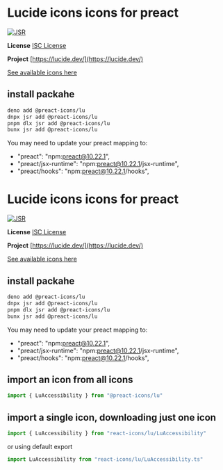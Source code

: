 # Lucide icons icons for preact

[![JSR](https://jsr.io/badges/@preact-icons/lu)](https://jsr.io/@preact-icons/lu)

**License** [ISC License](https://lucide.dev/license)

**Project** [https://lucide.dev/](https://lucide.dev/)

[See available icons here](https://react-icons.deno.dev/lu)

## install packahe

```bash
deno add @preact-icons/lu
dnpx jsr add @preact-icons/lu
pnpm dlx jsr add @preact-icons/lu
bunx jsr add @preact-icons/lu
```

You may need to update your preact mapping to:
 - "preact": "npm:preact@10.22.1",
 - "preact/jsx-runtime": "npm:preact@10.22.1/jsx-runtime",
 - "preact/hooks": "npm:preact@10.22.1/hooks",


# Lucide icons icons for preact

[![JSR](https://jsr.io/badges/@preact-icons/lu)](https://jsr.io/@preact-icons/lu)

**License** [ISC License](https://lucide.dev/license)

**Project** [https://lucide.dev/](https://lucide.dev/)

[See available icons here](https://react-icons.deno.dev/lu)

## install packahe

```bash
deno add @preact-icons/lu
dnpx jsr add @preact-icons/lu
pnpm dlx jsr add @preact-icons/lu
bunx jsr add @preact-icons/lu
```

You may need to update your preact mapping to:
 - "preact": "npm:preact@10.22.1",
 - "preact/jsx-runtime": "npm:preact@10.22.1/jsx-runtime",
 - "preact/hooks": "npm:preact@10.22.1/hooks",


## import an icon from all icons

```ts
import { LuAccessibility } from "@preact-icons/lu"
```

## import a single icon, downloading just one icon

```ts
import { LuAccessibility } from "react-icons/lu/LuAccessibility"
```

or using default export

```ts
import LuAccessibility from "react-icons/lu/LuAccessibility.ts"
```

